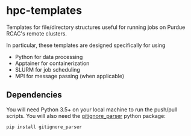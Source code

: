 # hpc-templates

Templates for file/directory structures useful for running jobs on Purdue RCAC's remote clusters.

In particular, these templates are designed specifically for using
- Python for data processing
- Apptainer for containerization
- SLURM for job scheduling
- MPI for message passing (when applicable)

## Dependencies

You will need Python 3.5+ on your local machine to run the push/pull scripts. You will also need the [gitignore_parser](https://github.com/mherrmann/gitignore_parser/tree/master) python package:

```bash
pip install gitignore_parser
```